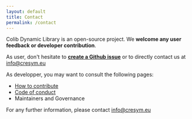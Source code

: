 ```yaml
---
layout: default
title: Contact
permalink: /contact
---
```



Colib Dynamic Library is an open-source project. We **welcome any user feedback or developer contribution**. 

As user, don't hesitate to [**create a Github issue**](https://github.com/CRESYM/colib0.github.io/issues/new) or to directly contact us at info@cresym.eu 

As developper, you may want to consult the following pages:
- [How to contribute](/about/contribute)
- [Code of conduct](/about/codeConduct)
- Maintainers and Governance

For any further information, please contact info@cresym.eu
